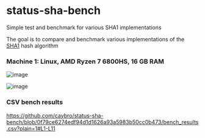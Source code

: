 # status-sha-bench
Simple test and benchmark for various SHA1 implementations

The goal is to compare and benchmark various implementations of the [SHA1](https://en.wikipedia.org/wiki/SHA-1) hash algorithm

### Machine 1: Linux, AMD Ryzen 7 6800HS, 16 GB RAM

![image](https://github.com/caybro/status-sha-bench/assets/5377645/4418f41d-63b5-45ed-aa5a-ba4d51f4d790)

![image](https://github.com/caybro/status-sha-bench/assets/5377645/d1a6a8b2-6a21-4a58-906f-0bfe0bf473f0)

### CSV bench results
https://github.com/caybro/status-sha-bench/blob/0f79ce6274edf94d1d1626a93a5983b50cc0b473/bench_results.csv?plain=1#L1-L11
